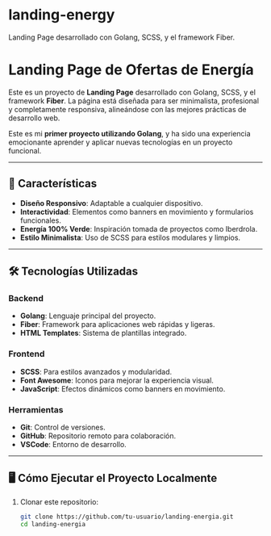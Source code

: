 # landing-energy
 Landing Page desarrollado con Golang, SCSS, y el framework Fiber.

 # Landing Page de Ofertas de Energía

Este es un proyecto de **Landing Page** desarrollado con Golang, SCSS, y el framework **Fiber**. La página está diseñada para ser minimalista, profesional y completamente responsiva, alineándose con las mejores prácticas de desarrollo web.

Este es mi **primer proyecto utilizando Golang**, y ha sido una experiencia emocionante aprender y aplicar nuevas tecnologías en un proyecto funcional.

---

## 🚀 Características

- **Diseño Responsivo**: Adaptable a cualquier dispositivo.
- **Interactividad**: Elementos como banners en movimiento y formularios funcionales.
- **Energía 100% Verde**: Inspiración tomada de proyectos como Iberdrola.
- **Estilo Minimalista**: Uso de SCSS para estilos modulares y limpios.

---

## 🛠️ Tecnologías Utilizadas

### Backend
- **Golang**: Lenguaje principal del proyecto.
- **Fiber**: Framework para aplicaciones web rápidas y ligeras.
- **HTML Templates**: Sistema de plantillas integrado.

### Frontend
- **SCSS**: Para estilos avanzados y modularidad.
- **Font Awesome**: Iconos para mejorar la experiencia visual.
- **JavaScript**: Efectos dinámicos como banners en movimiento.

### Herramientas
- **Git**: Control de versiones.
- **GitHub**: Repositorio remoto para colaboración.
- **VSCode**: Entorno de desarrollo.

---

## 🖥️ Cómo Ejecutar el Proyecto Localmente

1. Clonar este repositorio:
   ```bash
   git clone https://github.com/tu-usuario/landing-energia.git
   cd landing-energia

